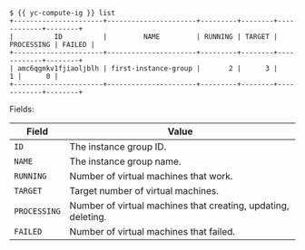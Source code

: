 ```
$ {{ yc-compute-ig }} list
+----------------------+----------------------+---------+--------+------------+--------+
|          ID          |         NAME         | RUNNING | TARGET | PROCESSING | FAILED |
+----------------------+----------------------+---------+--------+------------+--------+
| amc6qgmkv1fjiaoljblh | first-instance-group |       2 |      3 |          1 |      0 |
+----------------------+----------------------+---------+--------+------------+--------+
```

Fields:

| Field | Value |
| ----- | ----- |
| `ID` | The instance group ID. |
| `NAME` | The instance group name. |
| `RUNNING` | Number of virtual machines that work. |
| `TARGET` | Target number of virtual machines. |
| `PROCESSING` | Number of virtual machines that creating, updating, deleting. |
| `FAILED` | Number of virtual machines that failed. |
